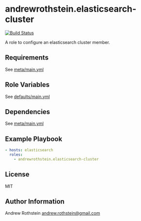 andrewrothstein.elasticsearch-cluster
=====================================
[![Build Status](https://travis-ci.org/andrewrothstein/ansible-elasticsearch-cluster.svg?branch=master)](https://travis-ci.org/andrewrothstein/ansible-elasticsearch-cluster)

A role to configure an elasticsearch cluster member.

Requirements
------------

See [meta/main.yml](meta/main.yml)

Role Variables
--------------

See [defaults/main.yml](defaults/main.yml)

Dependencies
------------

See [meta/main.yml](meta/main.yml)

Example Playbook
----------------

```yml
- hosts: elasticsearch
  roles:
    - andrewrothstein.elasticsearch-cluster
```

License
-------

MIT

Author Information
------------------

Andrew Rothstein <andrew.rothstein@gmail.com>
